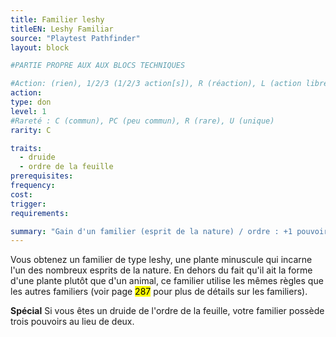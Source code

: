 ```yaml
---
title: Familier leshy
titleEN: Leshy Familiar
source: "Playtest Pathfinder"
layout: block

#PARTIE PROPRE AUX AUX BLOCS TECHNIQUES

#Action: (rien), 1/2/3 (1/2/3 action[s]), R (réaction), L (action libre)
action: 
type: don
level: 1
#Rareté : C (commun), PC (peu commun), R (rare), U (unique)
rarity: C

traits:
  - druide
  - ordre de la feuille
prerequisites:
frequency: 
cost:
trigger: 
requirements:

summary: "Gain d'un familier (esprit de la nature) / ordre : +1 pouvoir"
---
```


Vous obtenez un familier de type leshy, une plante minuscule qui incarne l'un des nombreux esprits de la nature. En dehors du fait qu'il ait la forme d'une plante plutôt que d'un animal, ce familier utilise les mêmes règles que les autres familiers (voir page <mark>287</mark> pour plus de détails sur les familiers).

**Spécial** Si vous êtes un druide de l'ordre de la feuille, votre familier possède trois pouvoirs au lieu de deux.